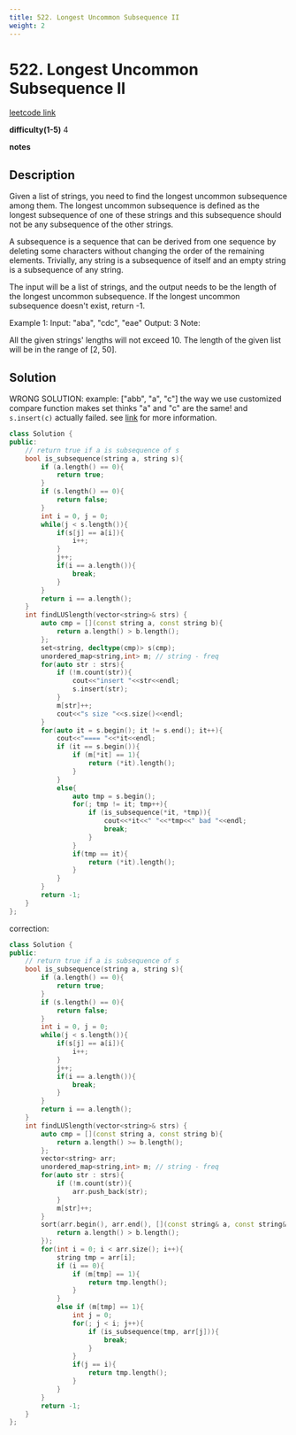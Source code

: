 ```yaml
---
title: 522. Longest Uncommon Subsequence II
weight: 2
---
```

# 522. Longest Uncommon Subsequence II

[leetcode link](https://leetcode.com/problems/longest-uncommon-subsequence-ii/)

**difficulty(1-5)** 
4

**notes**   


## Description

Given a list of strings, you need to find the longest uncommon subsequence among them. The longest uncommon subsequence is defined as the longest subsequence of one of these strings and this subsequence should not be any subsequence of the other strings.

A subsequence is a sequence that can be derived from one sequence by deleting some characters without changing the order of the remaining elements. Trivially, any string is a subsequence of itself and an empty string is a subsequence of any string.

The input will be a list of strings, and the output needs to be the length of the longest uncommon subsequence. If the longest uncommon subsequence doesn't exist, return -1.

Example 1:
Input: "aba", "cdc", "eae"
Output: 3
Note:

All the given strings' lengths will not exceed 10.
The length of the given list will be in the range of [2, 50].

## Solution

WRONG SOLUTION:
example: ["abb", "a", "c"]
the way we use customized compare function makes set thinks "a" and "c" are the same! and `s.insert(c)` actually failed. see [link](https://stackoverflow.com/questions/30961360/compare-string-before-inserting-into-set-c) for more information.

```c++
class Solution {
public:
    // return true if a is subsequence of s
    bool is_subsequence(string a, string s){
        if (a.length() == 0){
            return true;
        }
        if (s.length() == 0){
            return false;
        }
        int i = 0, j = 0;
        while(j < s.length()){
            if(s[j] == a[i]){
                i++;
            }
            j++;
            if(i == a.length()){
                break;
            }
        }
        return i == a.length();
    }
    int findLUSlength(vector<string>& strs) {
        auto cmp = [](const string a, const string b){
            return a.length() > b.length();  
        };
        set<string, decltype(cmp)> s(cmp);
        unordered_map<string,int> m; // string - freq
        for(auto str : strs){
            if (!m.count(str)){
                cout<<"insert "<<str<<endl;
                s.insert(str);
            }
            m[str]++;
            cout<<"s size "<<s.size()<<endl;
        }
        for(auto it = s.begin(); it != s.end(); it++){
            cout<<"==== "<<*it<<endl;
            if (it == s.begin()){
                if (m[*it] == 1){
                    return (*it).length();
                }
            }
            else{
                auto tmp = s.begin();
                for(; tmp != it; tmp++){
                    if (is_subsequence(*it, *tmp)){
                        cout<<*it<<" "<<*tmp<<" bad "<<endl;
                        break;
                    }
                }
                if(tmp == it){
                    return (*it).length();
                }
            }
        }
        return -1;
    }
};
```

correction:
```c++
class Solution {
public:
    // return true if a is subsequence of s
    bool is_subsequence(string a, string s){
        if (a.length() == 0){
            return true;
        }
        if (s.length() == 0){
            return false;
        }
        int i = 0, j = 0;
        while(j < s.length()){
            if(s[j] == a[i]){
                i++;
            }
            j++;
            if(i == a.length()){
                break;
            }
        }
        return i == a.length();
    }
    int findLUSlength(vector<string>& strs) {
        auto cmp = [](const string a, const string b){
            return a.length() >= b.length();  
        };
        vector<string> arr;
        unordered_map<string,int> m; // string - freq
        for(auto str : strs){
            if (!m.count(str)){
                arr.push_back(str);
            }
            m[str]++;
        }
        sort(arr.begin(), arr.end(), [](const string& a, const string& b){
            return a.length() > b.length();
        });
        for(int i = 0; i < arr.size(); i++){
            string tmp = arr[i];
            if (i == 0){
                if (m[tmp] == 1){
                    return tmp.length();
                }
            }
            else if (m[tmp] == 1){
                int j = 0;
                for(; j < i; j++){
                    if (is_subsequence(tmp, arr[j])){
                        break;
                    }
                }
                if(j == i){
                    return tmp.length();
                }
            }
        }
        return -1;
    }
};
```